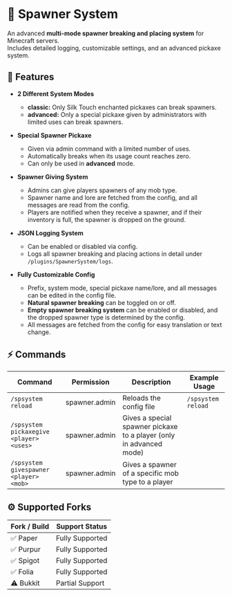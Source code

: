 # 📎 Spawner System

An advanced **multi-mode spawner breaking and placing system** for Minecraft servers.  
Includes detailed logging, customizable settings, and an advanced pickaxe system.

## 🚀 Features

- **2 Different System Modes**  
  - **classic:** Only Silk Touch enchanted pickaxes can break spawners.  
  - **advanced:** Only a special pickaxe given by administrators with limited uses can break spawners.

- **Special Spawner Pickaxe**  
  - Given via admin command with a limited number of uses.  
  - Automatically breaks when its usage count reaches zero.  
  - Can only be used in **advanced** mode.  

- **Spawner Giving System**  
  - Admins can give players spawners of any mob type.  
  - Spawner name and lore are fetched from the config, and all messages are read from the config.  
  - Players are notified when they receive a spawner, and if their inventory is full, the spawner is dropped on the ground.

- **JSON Logging System**  
  - Can be enabled or disabled via config.  
  - Logs all spawner breaking and placing actions in detail under `/plugins/SpawnerSystem/logs`.

- **Fully Customizable Config**  
  - Prefix, system mode, special pickaxe name/lore, and all messages can be edited in the config file.  
  - **Natural spawner breaking** can be toggled on or off.  
  - **Empty spawner breaking system** can be enabled or disabled, and the dropped spawner type is determined by the config.  
  - All messages are fetched from the config for easy translation or text change.

## ⚡ Commands

| Command | Permission | Description | Example Usage |
|---------|------------|-------------|---------------|
| `/spsystem reload` | spawner.admin | Reloads the config file | `/spsystem reload` |
| `/spsystem pickaxegive <player> <uses>` | spawner.admin | Gives a special spawner pickaxe to a player (only in advanced mode)
| `/spsystem givespawner <player> <mob>` | spawner.admin | Gives a spawner of a specific mob type to a player | 

## ⚙️ Supported Forks

| Fork / Build | Support Status  |
|--------------|----------------|
| ✅ Paper     | Fully Supported |
| ✅ Purpur    | Fully Supported |
| ✅ Spigot    | Fully Supported |
| ✅ Folia     | Fully Supported |
| ⚠️ Bukkit    | Partial Support |
